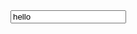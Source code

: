 <html>
  <head>
    <title>제목</title>
  </head>
  <body>
   <input type="hello" value="hello" onclick="alert('Hello world')">
  </body>
</html>

